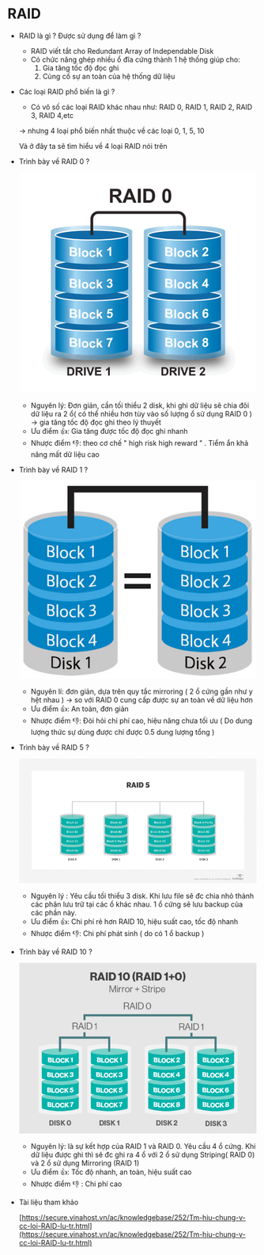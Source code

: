 # RAID

- RAID là gì ? Được sử dụng để làm gì ?
    - RAID viết tắt cho Redundant Array of Independable Disk
    - Có chức năng ghép nhiều ổ đĩa cứng thành 1 hệ thống giúp cho:
        1. Gia tăng tốc độ đọc ghi
        2. Củng cố sự an toàn của hệ thống dữ liệu
- Các loại RAID phổ biến là gì ?
    - Có vô số các loại RAID khác nhau như: RAID 0, RAID 1, RAID 2, RAID 3, RAID 4,etc

    → nhưng 4 loại phổ biến nhất thuộc về các loại 0, 1, 5, 10

    Và ở đây ta sẽ tìm hiểu về 4 loại RAID nói trên

- Trình bày về RAID 0 ?

    ![RAID/unnamed.gif](RAID/unnamed.gif)

    - Nguyên lý: Đơn giản, cần tối thiểu 2 disk, khi ghi dữ liệu sẽ chia đôi dữ liệu ra 2 ổ( có thể nhiều hơn tùy vào số lượng ổ sử dụng RAID 0 ) → gia tăng tốc độ đọc ghi theo lý thuyết
    - Ưu điểm 👍: Gia tăng được tốc độ đọc ghi nhanh
    - Nhược điểm 👎: theo cơ chế " high risk high reward " . Tiểm ẩn khả năng mất dữ liệu cao

- Trình bày về RAID 1 ?

    ![RAID/unnamed.jpg](RAID/unnamed.jpg)

    - Nguyên lí: đơn giản, dựa trên quy tắc mirroring ( 2 ổ cứng gần như y hệt nhau ) → so với RAID 0 cung cấp được sự an toàn về dữ liệu hơn
    - Ưu điểm 👍: An toàn, đơn giản
    - Nhược điểm 👎: Đòi hỏi chi phí cao, hiệu năng chưa tối ưu ( Do dung lượng thức sự dùng được chỉ được 0.5 dung lượng tổng )
- Trình bày về RAID 5 ?

    ![RAID/storage_raid_05_desktop.png](RAID/storage_raid_05_desktop.png)

    - Nguyên lý : Yêu cầu tối thiểu 3 disk. Khi lưu file sẽ đc chia nhỏ thành các phân lưu trữ tại các ổ khác nhau. 1 ổ cứng sẽ lưu backup của các phần này.
    - Ưu điểm 👍: Chi phí rẻ hơn RAID 10, hiệu suất cao, tốc độ nhanh
    - Nhược điểm 👎: Chi phí phát sinh ( do có 1 ổ backup )
- Trình bày về RAID 10 ?

    ![RAID/1e8d46_71065e50e9f140f59a78f0701ea1b79fmv2.png](RAID/1e8d46_71065e50e9f140f59a78f0701ea1b79fmv2.png)

    - Nguyên lý: là sự kết hợp của RAID 1 và RAID 0. Yêu cầu 4 ổ cứng. Khi dữ liệu được ghi thì sẽ đc ghi ra 4 ổ với 2 ổ sử dụng Striping( RAID 0)  và 2 ổ sử dụng Mirroring (RAID 1)
    - Ưu điểm 👍: Tốc độ nhanh, an toàn, hiệu suất cao
    - Nhược điểm 👎 : Chi phí cao

- Tài liệu tham khảo

    [https://secure.vinahost.vn/ac/knowledgebase/252/Tm-hiu-chung-v-cc-loi-RAID-lu-tr.html](https://secure.vinahost.vn/ac/knowledgebase/252/Tm-hiu-chung-v-cc-loi-RAID-lu-tr.html)
